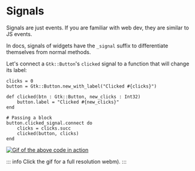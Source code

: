# Signals

Signals are just events. If you are familiar with web dev, they are similar to JS events.

In docs, signals of widgets have the `_signal` suffix to differentiate themselves from normal methods.

Let's connect a `Gtk::Button`'s `clicked` signal to a function that will change its label:

```crystal
clicks = 0
button = Gtk::Button.new_with_label("Clicked #{clicks}")

def clicked(btn : Gtk::Button, new_clicks : Int32)
    button.label = "Clicked #{new_clicks}"
end

# Passing a block
button.clicked_signal.connect do
    clicks = clicks.succ
    clicked(button, clicks)
end
```

[![Gif of the above code in action](/assets/en/signals-0.gif)](/assets/en/signals-0.webm)

::: info
Click the gif for a full resolution webm).
:::
